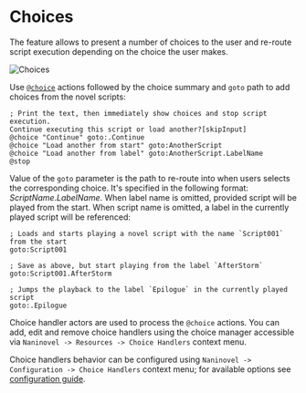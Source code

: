 ﻿# Choices

The feature allows to present a number of choices to the user and re-route script execution depending on the choice the user makes.

![Choices](/guide/choices.png)

Use [`@choice`](/api/#choice) actions followed by the choice summary and `goto` path to add choices from the novel scripts:

```
; Print the text, then immediately show choices and stop script execution.
Continue executing this script or load another?[skipInput]
@choice "Continue" goto:.Continue
@choice "Load another from start" goto:AnotherScript
@choice "Load another from label" goto:AnotherScript.LabelName
@stop
```

Value of the `goto` parameter is the path to re-route into when users selects the corresponding choice. It's specified in the following format: *ScriptName*.*LabelName*. When label name is omitted, provided script will be played from the start. When script name is omitted, a label in the currently played script will be referenced:

```
; Loads and starts playing a novel script with the name `Script001` from the start
goto:Script001

; Save as above, but start playing from the label `AfterStorm`
goto:Script001.AfterStorm

; Jumps the playback to the label `Epilogue` in the currently played script
goto:.Epilogue
```

Choice handler actors are used to process the `@choice` actions. You can add, edit and remove choice handlers using the choice manager accessible via `Naninovel -> Resources -> Choice Handlers` context menu.


Choice handlers behavior can be configured using `Naninovel -> Configuration -> Choice Handlers` context menu; for available options see [configuration guide](/guide/configuration.md#choice-handlers).
